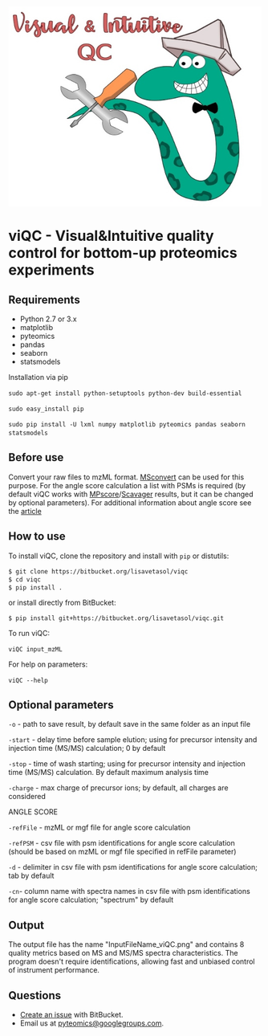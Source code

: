 ![Image](logo.jpg)

viQC - Visual&Intuitive quality control for bottom-up proteomics experiments
===========================================================================================


Requirements
------------
- Python 2.7 or 3.x
- matplotlib
- pyteomics
- pandas
- seaborn
- statsmodels

Installation via pip

``sudo apt-get install python-setuptools python-dev build-essential``

``sudo easy_install pip``

``sudo pip install -U lxml numpy matplotlib pyteomics pandas seaborn statsmodels ``

Before use
----------

Convert your raw files to mzML format. [MSconvert](<http://proteowizard.sourceforge.net/projects.html>) can be used for this purpose.
For the angle score calculation a list with PSMs is required (by default viQC works with [MPscore](<https://bitbucket.org/markmipt/mp-score>)/[Scavager](<https://bitbucket.org/markmipt/scavager>) results, but it can be changed by optional parameters).
For additional information about angle score see the [article](<https://www.sciencedirect.com/science/article/pii/S138738061730146X>)

How to use
----------

To install viQC, clone the repository and install with `pip` or distutils:

```
$ git clone https://bitbucket.org/lisavetasol/viqc
$ cd viqc
$ pip install .
```

or install directly from BitBucket:

```
$ pip install git+https://bitbucket.org/lisavetasol/viqc.git
```

To run viQC:

``viQC input_mzML``

For help on parameters:

``viQC --help``


Optional parameters
-------------------

``-o`` - path to save result, by default save in the same folder as an input file

``-start`` - delay time before sample elution; using for precursor intensity and injection time (MS/MS) calculation; 0 by default

``-stop`` - time of wash starting; using for precursor intensity and injection time (MS/MS) calculation. By default maximum analysis time

``-charge`` - max charge of precursor ions; by default, all charges are considered

ANGLE SCORE

``-refFile`` - mzML or mgf file for angle score calculation

``-refPSM`` - csv file with psm identifications for angle score calculation (should be based on mzML or mgf file specified in refFile parameter)

``-d`` - delimiter in csv file with psm identifications for angle score calculation; tab by default

``-cn``- column name with spectra names in csv file with psm identifications for angle score calculation; "spectrum" by default


Output
------
The output file has the name "InputFileName_viQC.png" and contains 8 quality metrics based on MS and MS/MS spectra characteristics.
The program doesn't require identifications, allowing fast and unbiased control of instrument performance.


Questions
---------
- [Create an issue](<https://bitbucket.org/lisavetasol/viqc/issues>) with BitBucket.
- Email us at pyteomics@googlegroups.com.
